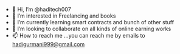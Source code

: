 - 👋 Hi, I’m @haditech007
- 👀 I’m interested in Freelancing and books
- 🌱 I’m currently learning smart contracts and bunch of other stuff
- 💞️ I’m looking to collaborate on all kinds of online earning works
- 📫 How to reach me ...you can reach me by emails to hadigurmani999@gmail.com  

<!---
haditech007/haditech007 is a ✨ special ✨ repository because its `README.md` (this file) appears on your GitHub profile.
You can click the Preview link to take a look at your changes.
--->

